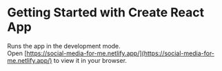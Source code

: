 # Getting Started with Create React App


Runs the app in the development mode.\
Open [https://social-media-for-me.netlify.app/](https://social-media-for-me.netlify.app/) to view it in your browser.

